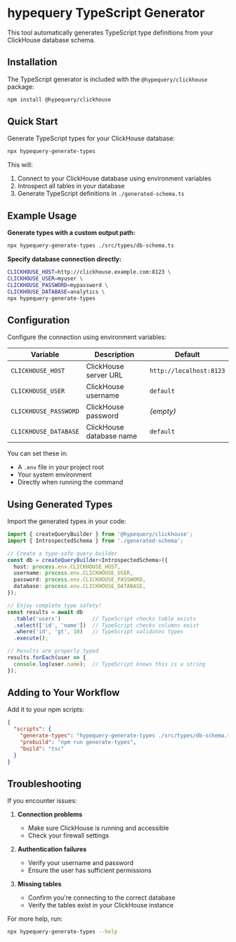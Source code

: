 # hypequery TypeScript Generator

This tool automatically generates TypeScript type definitions from your ClickHouse database schema.

## Installation

The TypeScript generator is included with the `@hypequery/clickhouse` package:

```bash
npm install @hypequery/clickhouse
```

## Quick Start

Generate TypeScript types for your ClickHouse database:

```bash
npx hypequery-generate-types
```

This will:
1. Connect to your ClickHouse database using environment variables
2. Introspect all tables in your database
3. Generate TypeScript definitions in `./generated-schema.ts`

## Example Usage

**Generate types with a custom output path:**

```bash
npx hypequery-generate-types ./src/types/db-schema.ts
```

**Specify database connection directly:**

```bash
CLICKHOUSE_HOST=http://clickhouse.example.com:8123 \
CLICKHOUSE_USER=myuser \
CLICKHOUSE_PASSWORD=mypassword \
CLICKHOUSE_DATABASE=analytics \
npx hypequery-generate-types
```

## Configuration

Configure the connection using environment variables:

| Variable | Description | Default |
|----------|-------------|---------|
| `CLICKHOUSE_HOST` | ClickHouse server URL | `http://localhost:8123` |
| `CLICKHOUSE_USER` | ClickHouse username | `default` |
| `CLICKHOUSE_PASSWORD` | ClickHouse password | _(empty)_ |
| `CLICKHOUSE_DATABASE` | ClickHouse database name | `default` |

You can set these in:
- A `.env` file in your project root
- Your system environment
- Directly when running the command

## Using Generated Types

Import the generated types in your code:

```typescript
import { createQueryBuilder } from '@hypequery/clickhouse';
import { IntrospectedSchema } from './generated-schema';

// Create a type-safe query builder
const db = createQueryBuilder<IntrospectedSchema>({
  host: process.env.CLICKHOUSE_HOST,
  username: process.env.CLICKHOUSE_USER,
  password: process.env.CLICKHOUSE_PASSWORD,
  database: process.env.CLICKHOUSE_DATABASE,
});

// Enjoy complete type safety!
const results = await db
  .table('users')          // TypeScript checks table exists
  .select(['id', 'name'])  // TypeScript checks columns exist
  .where('id', 'gt', 10)   // TypeScript validates types
  .execute();

// Results are properly typed
results.forEach(user => {
  console.log(user.name);  // TypeScript knows this is a string
});
```

## Adding to Your Workflow

Add it to your npm scripts:

```json
{
  "scripts": {
    "generate-types": "hypequery-generate-types ./src/types/db-schema.ts",
    "prebuild": "npm run generate-types",
    "build": "tsc"
  }
}
```

## Troubleshooting

If you encounter issues:

1. **Connection problems**
   - Make sure ClickHouse is running and accessible
   - Check your firewall settings

2. **Authentication failures**
   - Verify your username and password
   - Ensure the user has sufficient permissions

3. **Missing tables**
   - Confirm you're connecting to the correct database
   - Verify the tables exist in your ClickHouse instance

For more help, run:

```bash
npx hypequery-generate-types --help
``` 